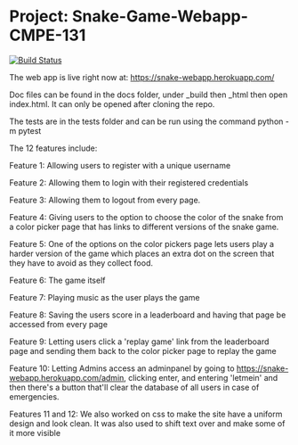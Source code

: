 # Project: Snake-Game-Webapp-CMPE-131

[![Build Status](https://travis-ci.org/akumar23/SnakeGame.svg?branch=master)](https://travis-ci.org/akumar23/SnakeGame)

The web app is live right now at: https://snake-webapp.herokuapp.com/

Doc files can be found in the docs folder, under _build then _html then open index.html. It can only be opened after cloning the repo.

The tests are in the tests folder and can be run using the command python -m pytest 

The 12 features include:

Feature 1: Allowing users to register with a unique username

Feature 2: Allowing them to login with their registered credentials

Feature 3: Allowing them to logout from every page.

Feature 4: Giving users to the option to choose the color of the snake from a color picker page that has links to different versions of the snake game.

Feature 5: One of the options on the color pickers page lets users play a harder version of the game which places an extra dot on the screen that they have to avoid as they collect food.

Feature 6: The game itself

Feature 7: Playing music as the user plays the game

Feature 8: Saving the users score in a leaderboard and having that page be accessed from every page

Feature 9: Letting users click a 'replay game' link from the leaderboard page and sending them back to the color picker page to replay the game

Feature 10: Letting Admins access an adminpanel by going to https://snake-webapp.herokuapp.com/admin, clicking enter, and entering 'letmein' and then there's a button that'll clear the database of all users in case of emergencies.

Features 11 and 12: We also worked on css to make the site have a uniform design and look clean. It was also used to shift text over and make some of it more visible
